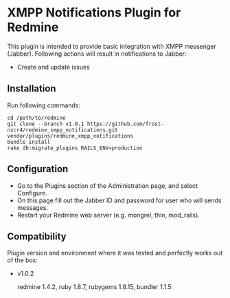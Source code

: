 # XMPP Notifications Plugin for Redmine

This plugin is intended to provide basic integration with XMPP messenger (Jabber).
Following actions will result in notifications to Jabber:

- Create and update issues

## Installation

Run following commands:

```ShellSession
cd /path/to/redmine
git clone --branch v1.0.1 https://github.com/frost-nzcr4/redmine_xmpp_notifications.git vendor/plugins/redmine_xmpp_notifications
bundle install
rake db:migrate_plugins RAILS_ENV=production
```

## Configuration

- Go to the Plugins section of the Administration page, and select Configure.
- On this page fill out the Jabber ID and password for user who will sends messages.
- Restart your Redmine web server (e.g. mongrel, thin, mod_rails).

## Compatibility

Plugin version and environment where it was tested and perfectly works out of the box:

- v1.0.2

  redmine 1.4.2, ruby 1.8.7, rubygems 1.8.15, bundler 1.1.5
